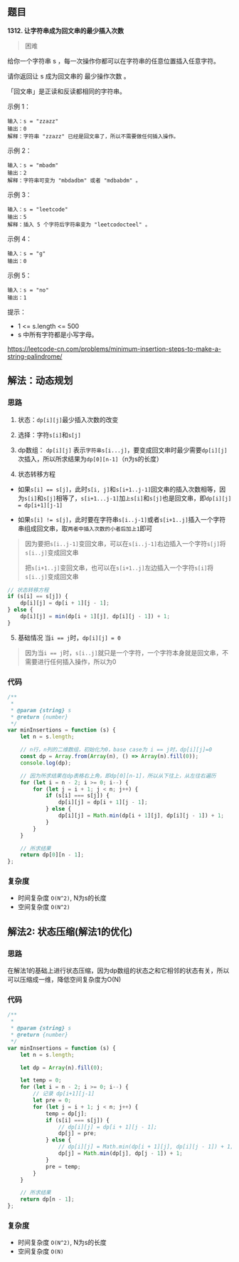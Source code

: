 ## 题目
**1312. 让字符串成为回文串的最少插入次数**
>困难


给你一个字符串 s ，每一次操作你都可以在字符串的任意位置插入任意字符。

请你返回让 s 成为回文串的 最少操作次数 。

「回文串」是正读和反读都相同的字符串。

 

示例 1：
```
输入：s = "zzazz"
输出：0
解释：字符串 "zzazz" 已经是回文串了，所以不需要做任何插入操作。
```
示例 2：
```
输入：s = "mbadm"
输出：2
解释：字符串可变为 "mbdadbm" 或者 "mdbabdm" 。
```
示例 3：
```
输入：s = "leetcode"
输出：5
解释：插入 5 个字符后字符串变为 "leetcodocteel" 。
```
示例 4：
```
输入：s = "g"
输出：0
```
示例 5：
```
输入：s = "no"
输出：1
```

提示：

* 1 <= s.length <= 500
* s 中所有字符都是小写字母。

https://leetcode-cn.com/problems/minimum-insertion-steps-to-make-a-string-palindrome/

## 解法：动态规划
### 思路
1. 状态：`dp[i][j]`最少插入次数的改变
2. 选择：字符`s[i]`和`s[j]`
3. dp数组：
`dp[i][j]` 表示`字符串s[i...j]`，要变成回文串时最少需要`dp[i][j]`次插入，所以所求结果为`dp[0][n-1]`（n为s的长度）

4. 状态转移方程
* 如果`s[i] == s[j]`，此时`s[i, j]`和`s[i+1..j-1]`回文串的插入次数相等，因为`s[i]`和`s[j]`相等了，`s[i+1...j-1]`加`上s[i]`和`s[j]`也是回文串，即`dp[i][j] = dp[i+1][j-1]`

* 如果`s[i] != s[j]`，此时要在字符串`s[i..j-1]`或者`s[i+1..j]`插入一个字符串组成回文串，取`两者中插入次数的小者后加上1`即可
> 因为要把`s[i..j-1]`变回文串，可以在`s[i..j-1]`右边插入一个字符`s[j]`将`s[i..j]`变成回文串
>
> 把`s[i+1..j]`变回文串，也可以在`s[i+1..j]`左边插入一个字符`s[i]`将`s[i..j]`变成回文串
```javascript
// 状态转移方程
if (s[i] == s[j]) {
    dp[i][j] = dp[i + 1][j - 1];
} else {
    dp[i][j] = min(dp[i + 1][j], dp[i][j - 1]) + 1;
}
```

5. 基础情况
当`i == j`时，`dp[i][j] = 0`
> 因为当`i == j`时，`s[i..j]`就只是一个字符，一个字符本身就是回文串，不需要进行任何插入操作，所以为0


### 代码
```javascript
/**
 * 
 * @param {string} s
 * @return {number}
 */
var minInsertions = function (s) {
    let n = s.length;

    // n行，n列的二维数组，初始化为0，base case为 i == j时，dp[i][j]=0
    const dp = Array.from(Array(n), () => Array(n).fill(0));
    console.log(dp);

    // 因为所求结果在dp表格右上角，即dp[0][n-1]，所以从下往上，从左往右遍历
    for (let i = n - 2; i >= 0; i--) {
        for (let j = i + 1; j < n; j++) {
            if (s[i] === s[j]) {
                dp[i][j] = dp[i + 1][j - 1];
            } else {
                dp[i][j] = Math.min(dp[i + 1][j], dp[i][j - 1]) + 1;
            }
        }
    }

    // 所求结果
    return dp[0][n - 1];
};

```
### 复杂度
* 时间复杂度 `O(N^2)`, N为s的长度
* 空间复杂度 `O(N^2)`

## 解法2: 状态压缩(解法1的优化)
### 思路
在解法1的基础上进行状态压缩，因为dp数组的状态之和它相邻的状态有关，所以可以压缩成一维，降低空间复杂度为O(N)

### 代码
```javascript
/**
 * 
 * @param {string} s
 * @return {number}
 */
var minInsertions = function (s) {
    let n = s.length;

    let dp = Array(n).fill(0);

    let temp = 0;
    for (let i = n - 2; i >= 0; i--) {
        // 记录 dp[i+1][j-1]
        let pre = 0;
        for (let j = i + 1; j < n; j++) {
            temp = dp[j];
            if (s[i] === s[j]) {
                // dp[i][j] = dp[i + 1][j - 1];
                dp[j] = pre;
            } else {
                // dp[i][j] = Math.min(dp[i + 1][j], dp[i][j - 1]) + 1;
                dp[j] = Math.min(dp[j], dp[j - 1]) + 1;
            }
            pre = temp;
        }
    }

    // 所求结果
    return dp[n - 1];
};
```
### 复杂度
* 时间复杂度 `O(N^2)`, N为s的长度
* 空间复杂度 `O(N)`